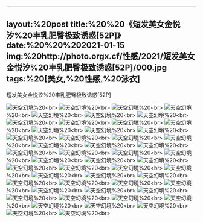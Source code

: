 ﻿---
layout:%20post
title:%20%20《短发美女金悦汐%20丰乳肥臀极致诱惑[52P]》
date:%20%20%202021-01-15
img:%20http://photo.orgx.cf/性感/2021/短发美女金悦汐%20丰乳肥臀极致诱惑[52P]/000.jpg
tags:%20[美女,%20性感,%20泳衣]
---

短发美女金悦汐%20丰乳肥臀极致诱惑[52P]



![天空幻境](http://photo.orgx.cf/性感/2021/短发美女金悦汐%20丰乳肥臀极致诱惑[52P]/001.jpg%20''天空幻境'')%20<br>
![天空幻境](http://photo.orgx.cf/性感/2021/短发美女金悦汐%20丰乳肥臀极致诱惑[52P]/002.jpg%20''天空幻境'')%20<br>
![天空幻境](http://photo.orgx.cf/性感/2021/短发美女金悦汐%20丰乳肥臀极致诱惑[52P]/003.jpg%20''天空幻境'')%20<br>
![天空幻境](http://photo.orgx.cf/性感/2021/短发美女金悦汐%20丰乳肥臀极致诱惑[52P]/004.jpg%20''天空幻境'')%20<br>
![天空幻境](http://photo.orgx.cf/性感/2021/短发美女金悦汐%20丰乳肥臀极致诱惑[52P]/005.jpg%20''天空幻境'')%20<br>
![天空幻境](http://photo.orgx.cf/性感/2021/短发美女金悦汐%20丰乳肥臀极致诱惑[52P]/006.jpg%20''天空幻境'')%20<br>
![天空幻境](http://photo.orgx.cf/性感/2021/短发美女金悦汐%20丰乳肥臀极致诱惑[52P]/007.jpg%20''天空幻境'')%20<br>
![天空幻境](http://photo.orgx.cf/性感/2021/短发美女金悦汐%20丰乳肥臀极致诱惑[52P]/008.jpg%20''天空幻境'')%20<br>
![天空幻境](http://photo.orgx.cf/性感/2021/短发美女金悦汐%20丰乳肥臀极致诱惑[52P]/009.jpg%20''天空幻境'')%20<br>
![天空幻境](http://photo.orgx.cf/性感/2021/短发美女金悦汐%20丰乳肥臀极致诱惑[52P]/010.jpg%20''天空幻境'')%20<br>
![天空幻境](http://photo.orgx.cf/性感/2021/短发美女金悦汐%20丰乳肥臀极致诱惑[52P]/011.jpg%20''天空幻境'')%20<br>
![天空幻境](http://photo.orgx.cf/性感/2021/短发美女金悦汐%20丰乳肥臀极致诱惑[52P]/012.jpg%20''天空幻境'')%20<br>
![天空幻境](http://photo.orgx.cf/性感/2021/短发美女金悦汐%20丰乳肥臀极致诱惑[52P]/013.jpg%20''天空幻境'')%20<br>
![天空幻境](http://photo.orgx.cf/性感/2021/短发美女金悦汐%20丰乳肥臀极致诱惑[52P]/014.jpg%20''天空幻境'')%20<br>
![天空幻境](http://photo.orgx.cf/性感/2021/短发美女金悦汐%20丰乳肥臀极致诱惑[52P]/015.jpg%20''天空幻境'')%20<br>
![天空幻境](http://photo.orgx.cf/性感/2021/短发美女金悦汐%20丰乳肥臀极致诱惑[52P]/016.jpg%20''天空幻境'')%20<br>
![天空幻境](http://photo.orgx.cf/性感/2021/短发美女金悦汐%20丰乳肥臀极致诱惑[52P]/017.jpg%20''天空幻境'')%20<br>
![天空幻境](http://photo.orgx.cf/性感/2021/短发美女金悦汐%20丰乳肥臀极致诱惑[52P]/018.jpg%20''天空幻境'')%20<br>
![天空幻境](http://photo.orgx.cf/性感/2021/短发美女金悦汐%20丰乳肥臀极致诱惑[52P]/019.jpg%20''天空幻境'')%20<br>
![天空幻境](http://photo.orgx.cf/性感/2021/短发美女金悦汐%20丰乳肥臀极致诱惑[52P]/020.jpg%20''天空幻境'')%20<br>
![天空幻境](http://photo.orgx.cf/性感/2021/短发美女金悦汐%20丰乳肥臀极致诱惑[52P]/021.jpg%20''天空幻境'')%20<br>
![天空幻境](http://photo.orgx.cf/性感/2021/短发美女金悦汐%20丰乳肥臀极致诱惑[52P]/022.jpg%20''天空幻境'')%20<br>
![天空幻境](http://photo.orgx.cf/性感/2021/短发美女金悦汐%20丰乳肥臀极致诱惑[52P]/023.jpg%20''天空幻境'')%20<br>
![天空幻境](http://photo.orgx.cf/性感/2021/短发美女金悦汐%20丰乳肥臀极致诱惑[52P]/024.jpg%20''天空幻境'')%20<br>
![天空幻境](http://photo.orgx.cf/性感/2021/短发美女金悦汐%20丰乳肥臀极致诱惑[52P]/025.jpg%20''天空幻境'')%20<br>
![天空幻境](http://photo.orgx.cf/性感/2021/短发美女金悦汐%20丰乳肥臀极致诱惑[52P]/026.jpg%20''天空幻境'')%20<br>
![天空幻境](http://photo.orgx.cf/性感/2021/短发美女金悦汐%20丰乳肥臀极致诱惑[52P]/027.jpg%20''天空幻境'')%20<br>
![天空幻境](http://photo.orgx.cf/性感/2021/短发美女金悦汐%20丰乳肥臀极致诱惑[52P]/028.jpg%20''天空幻境'')%20<br>
![天空幻境](http://photo.orgx.cf/性感/2021/短发美女金悦汐%20丰乳肥臀极致诱惑[52P]/029.jpg%20''天空幻境'')%20<br>
![天空幻境](http://photo.orgx.cf/性感/2021/短发美女金悦汐%20丰乳肥臀极致诱惑[52P]/030.jpg%20''天空幻境'')%20<br>
![天空幻境](http://photo.orgx.cf/性感/2021/短发美女金悦汐%20丰乳肥臀极致诱惑[52P]/031.jpg%20''天空幻境'')%20<br>
![天空幻境](http://photo.orgx.cf/性感/2021/短发美女金悦汐%20丰乳肥臀极致诱惑[52P]/032.jpg%20''天空幻境'')%20<br>
![天空幻境](http://photo.orgx.cf/性感/2021/短发美女金悦汐%20丰乳肥臀极致诱惑[52P]/033.jpg%20''天空幻境'')%20<br>
![天空幻境](http://photo.orgx.cf/性感/2021/短发美女金悦汐%20丰乳肥臀极致诱惑[52P]/034.jpg%20''天空幻境'')%20<br>
![天空幻境](http://photo.orgx.cf/性感/2021/短发美女金悦汐%20丰乳肥臀极致诱惑[52P]/035.jpg%20''天空幻境'')%20<br>
![天空幻境](http://photo.orgx.cf/性感/2021/短发美女金悦汐%20丰乳肥臀极致诱惑[52P]/036.jpg%20''天空幻境'')%20<br>
![天空幻境](http://photo.orgx.cf/性感/2021/短发美女金悦汐%20丰乳肥臀极致诱惑[52P]/037.jpg%20''天空幻境'')%20<br>
![天空幻境](http://photo.orgx.cf/性感/2021/短发美女金悦汐%20丰乳肥臀极致诱惑[52P]/038.jpg%20''天空幻境'')%20<br>
![天空幻境](http://photo.orgx.cf/性感/2021/短发美女金悦汐%20丰乳肥臀极致诱惑[52P]/039.jpg%20''天空幻境'')%20<br>
![天空幻境](http://photo.orgx.cf/性感/2021/短发美女金悦汐%20丰乳肥臀极致诱惑[52P]/040.jpg%20''天空幻境'')%20<br>
![天空幻境](http://photo.orgx.cf/性感/2021/短发美女金悦汐%20丰乳肥臀极致诱惑[52P]/041.jpg%20''天空幻境'')%20<br>
![天空幻境](http://photo.orgx.cf/性感/2021/短发美女金悦汐%20丰乳肥臀极致诱惑[52P]/042.jpg%20''天空幻境'')%20<br>
![天空幻境](http://photo.orgx.cf/性感/2021/短发美女金悦汐%20丰乳肥臀极致诱惑[52P]/043.jpg%20''天空幻境'')%20<br>
![天空幻境](http://photo.orgx.cf/性感/2021/短发美女金悦汐%20丰乳肥臀极致诱惑[52P]/044.jpg%20''天空幻境'')%20<br>
![天空幻境](http://photo.orgx.cf/性感/2021/短发美女金悦汐%20丰乳肥臀极致诱惑[52P]/045.jpg%20''天空幻境'')%20<br>
![天空幻境](http://photo.orgx.cf/性感/2021/短发美女金悦汐%20丰乳肥臀极致诱惑[52P]/046.jpg%20''天空幻境'')%20<br>
![天空幻境](http://photo.orgx.cf/性感/2021/短发美女金悦汐%20丰乳肥臀极致诱惑[52P]/047.jpg%20''天空幻境'')%20<br>
![天空幻境](http://photo.orgx.cf/性感/2021/短发美女金悦汐%20丰乳肥臀极致诱惑[52P]/048.jpg%20''天空幻境'')%20<br>
![天空幻境](http://photo.orgx.cf/性感/2021/短发美女金悦汐%20丰乳肥臀极致诱惑[52P]/049.jpg%20''天空幻境'')%20<br>
![天空幻境](http://photo.orgx.cf/性感/2021/短发美女金悦汐%20丰乳肥臀极致诱惑[52P]/050.jpg%20''天空幻境'')%20<br>
![天空幻境](http://photo.orgx.cf/性感/2021/短发美女金悦汐%20丰乳肥臀极致诱惑[52P]/051.jpg%20''天空幻境'')%20<br>